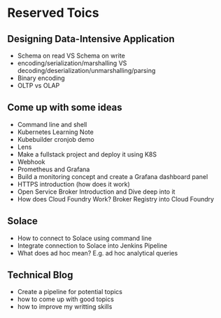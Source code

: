 # Reserved Toics

## Designing Data-Intensive Application
- Schema on read VS Schema on write
- encoding/serialization/marshalling VS decoding/deserialization/unmarshalling/parsing
- Binary encoding
- OLTP vs OLAP

## Come up with some ideas
- Command line and shell
- Kubernetes Learning Note
- Kubebuilder cronjob demo
- Lens
- Make a fullstack project and deploy it using K8S
- Webhook
- Prometheus and Grafana
- Build a monitoring concept and create a Grafana dashboard panel
- HTTPS introduction (how does it work)
- Open Service Broker Introduction and Dive deep into it
- How does Cloud Foundry Work? Broker Registry into Cloud Foundry

## Solace
- How to connect to Solace using command line
- Integrate connection to Solace into Jenkins Pipeline
- What does ad hoc mean? E.g. ad hoc analytical queries

## Technical Blog
- Create a pipeline for potential topics
- how to come up with good topics
- how to improve my writting skills
